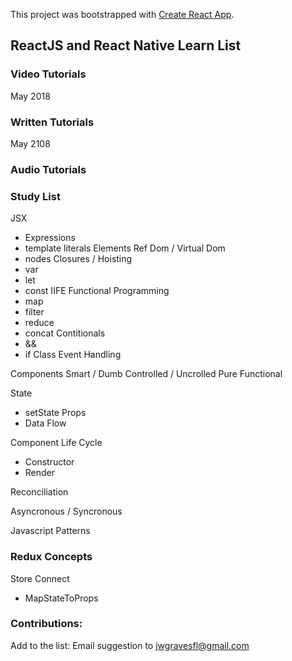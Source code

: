 This project was bootstrapped with [Create React App](https://github.com/facebookincubator/create-react-app).


## ReactJS and React Native Learn List

### Video Tutorials
May 2018

### Written Tutorials
May 2108

### Audio Tutorials



### Study List
JSX 
- Expressions
- template literals
Elements
Ref
Dom / Virtual Dom
- nodes
Closures / Hoisting
- var
- let
- const
IIFE
Functional Programming
- map
- filter
- reduce
- concat
Contitionals
- &&
- if
Class
Event Handling

Components
Smart / Dumb
Controlled / Uncrolled
Pure
Functional

State
- setState
Props
- Data Flow

Component Life Cycle
- Constructor
- Render

Reconciliation

Asyncronous / Syncronous

Javascript Patterns

### Redux Concepts

Store
Connect
- MapStateToProps

### Contributions:
Add to the list:
Email suggestion to jwgravesfl@gmail.com